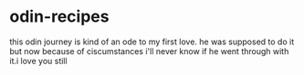 # odin-recipes
this odin journey is kind of an ode to my first love. he was supposed to do it but now because of ciscumstances i'll never know if he went through with it.i love you still
